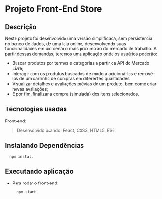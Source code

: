 # Projeto Front-End Store

## Descrição
Neste projeto foi desenvolvido uma versão simplificada, sem persistência no banco de dados, de uma loja online, desenvolvendo suas funcionalidades em um cenário mais próximo ao do mercado de trabalho. A partir dessas demandas, teremos uma aplicação onde os usuários poderão:

 - Buscar produtos por termos e categorias a partir da API do Mercado Livre;
 - Interagir com os produtos buscados de modo a adicioná-los e removê-los de um carrinho de compras em diferentes quantidades;
 - Visualizar detalhes e avaliações prévias de um produto, bem como criar novas avaliações;
 - E por fim, finalizar a compra (simulada) dos itens selecionados.

## Técnologias usadas

Front-end:
> Desenvolvido usando: React, CSS3, HTML5, ES6

## Instalando Dependências

  ``` 
    npm install
  ``` 
## Executando aplicação

* Para rodar o front-end:

  ```
    npm start
  ```

